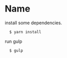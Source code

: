 Name
====


install some dependencies.

```shellscript
  $ yarn install
```

run gulp

```shellscript
  $ gulp
```
